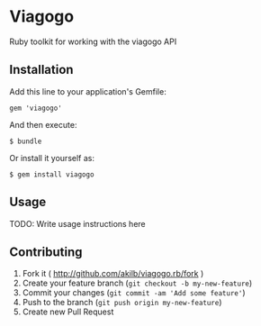 # Viagogo

Ruby toolkit for working with the viagogo API

## Installation

Add this line to your application's Gemfile:

    gem 'viagogo'

And then execute:

    $ bundle

Or install it yourself as:

    $ gem install viagogo

## Usage

TODO: Write usage instructions here

## Contributing

1. Fork it ( http://github.com/akilb/viagogo.rb/fork )
2. Create your feature branch (`git checkout -b my-new-feature`)
3. Commit your changes (`git commit -am 'Add some feature'`)
4. Push to the branch (`git push origin my-new-feature`)
5. Create new Pull Request
